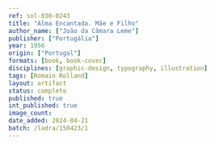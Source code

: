 ```yaml
---
ref: sol-030-0243
title: "Alma Encantada. Mãe e Filho"
author_name: ["João da Câmara Leme"]
publisher: ["Portugália"]
year: 1956
origin: ["Portugal"]
formats: [book, book-cover]
disciplines: [graphic-design, typography, illustration]
tags: [Romain Rolland]
layout: artifact
status: complete
published: true
int_published: true
image_count:
date_added: 2024-04-21
batch: /ladra/150423/1
---
```


